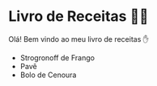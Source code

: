 # Livro de Receitas :woman_cook:

Olá!  Bem vindo ao meu livro de receitas :hand:

- Strogronoff de Frango
- Pavê
- Bolo de Cenoura
